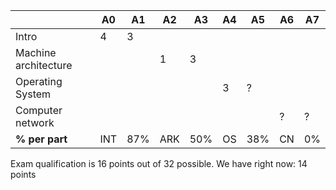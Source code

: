 

|                      | A0 | A1 | A2 | A3 | A4 | A5 | A6 | A7 |
| ---------------------|----|----|----|----|----|----|----|----|
| Intro                |  4 |  3 |    |    |    |    |    |    |
| Machine architecture |    |    |  1 |  3 |    |    |    |    |
| Operating System     |    |    |    |    |  3 |  ? |    |    |
| Computer network     |    |    |    |    |    |    |  ? |  ? |
| **% per part**       |INT | 87%| ARK| 50%| OS | 38%| CN | 0% |

Exam qualification is 16 points out of 32 possible.
We have right now: 14 points

